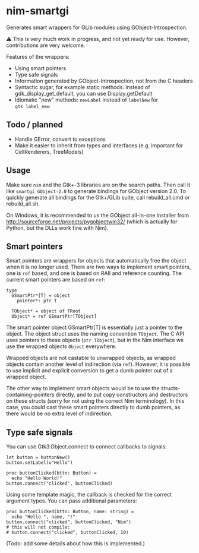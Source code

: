 
# nim-smartgi

Generates smart wrappers for GLib modules using GObject-Introspection.

:warning: This is very much work in progress, and not yet ready for use.  However, contributions are
very welcome.

Features of the wrappers:
- Using smart pointers
- Type safe signals
- Information generated by GObject-Introspection, not from the C headers
- Syntactic sugar, for example static methods: Instead of gdk_display_get_default, you can use
Display.getDefault
- Idiomatic "new" methods: `newLabel` instead of `labelNew` for `gtk_label_new`

## Todo / planned
- Handle GError, convert to exceptions
- Make it easier to inherit from types and interfaces (e.g. important for CellRenderers, TreeModels)

## Usage
Make sure `nim` and the Gtk+-3 libraries are on the search paths.  Then call it like `smartgi
GObject-2.0` to generate bindings for GObject version 2.0.  To quickly generate all bindings for the
Gtk+/GLib suite, call rebuild_all.cmd or rebuild_all.sh.

On Windows, it is recommended to us the GObject all-in-one installer from
http://sourceforge.net/projects/pygobjectwin32/ (which is actually for Python, but the DLLs work
fine with Nim).

## Smart pointers
Smart pointers are wrappers for objects that automatically free the object when it is no longer
used. There are two ways to implement smart pointers, one is `ref` based, and one is based on RAII
and reference counting.  The current smart pointers are based on `ref`:

    type
      GSmartPtr*[T] = object
        pointer*: ptr T

  	  TObject* = object of TRoot
      Object* = ref GSmartPtr[TObject]

The smart pointer object GSmartPtr[T] is essentially just a pointer to the object.  The object
struct uses the naming convention `TObject`.  The C API uses pointers to these objects (`ptr
TObject`), but in the Nim interface we use the wrapped objects `Object` everywhere.

Wrapped objects are not castable to unwrapped objects, as wrapped objects contain another level of
indirection (via `ref`).  However, it is possible to use implicit and explicit conversion to get a
dumb pointer out of a wrapped object.

The other way to implement smart objects would be to use the structs-containing-pointers directly,
and to put copy constructors and destructors on these structs (sorry for not using the correct Nim
terminology).  In this case, you could cast these smart pointers directly to dumb pointers, as there
would be no extra level of indirection.

## Type safe signals

You can use Gtk3.Object.connect to connect callbacks to signals:

    let button = buttonNew()
    button.setLabel(u"Hello")
  
    proc buttonClicked(bttn: Button) =
      echo "Hello World!"
    button.connect("clicked", buttonClicked)

Using some template magic, the callback is checked for the correct argument types.  You can pass
additional parameters:

    proc buttonClicked(bttn: Button, name: string) =
      echo "Hello ", name, "!"
    button.connect("clicked", buttonClicked, "Nim")
    # this will not compile:
    # button.connect("clicked", buttonClicked, 10)

(Todo: add some details about how this is implemented.)

